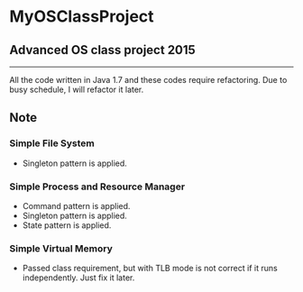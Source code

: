 # MyOSClassProject
## Advanced OS class project 2015
-------------------------------------------------

All the code written in Java 1.7 and these codes require refactoring. 
Due to busy schedule, I will refactor it later.

## Note

### Simple File System

* Singleton pattern is applied.

### Simple Process and Resource Manager

* Command pattern is applied.
* Singleton pattern is applied.
* State pattern is applied.

### Simple Virtual Memory

* Passed class requirement, but with TLB mode is not correct if it runs independently. Just fix it later.
